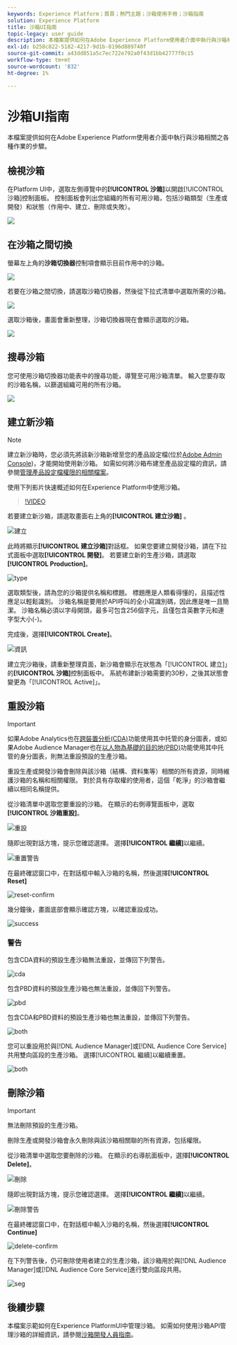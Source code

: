 ```yaml
---
keywords: Experience Platform；首頁；熱門主題；沙箱使用手冊；沙箱指南
solution: Experience Platform
title: 沙箱UI指南
topic-legacy: user guide
description: 本檔案提供如何在Adobe Experience Platform使用者介面中執行與沙箱相關之各種作業的步驟。
exl-id: b258c822-5182-4217-9d1b-8196d889740f
source-git-commit: a43dd851a5c7ec722e792a0f43d1bb42777f0c15
workflow-type: tm+mt
source-wordcount: '832'
ht-degree: 1%

---
```


# 沙箱UI指南

本檔案提供如何在Adobe Experience Platform使用者介面中執行與沙箱相關之各種作業的步驟。

## 檢視沙箱

在Platform UI中，選取左側導覽中的&#x200B;**[!UICONTROL 沙箱]**&#x200B;以開啟[!UICONTROL 沙箱]控制面板。 控制面板會列出您組織的所有可用沙箱，包括沙箱類型（生產或開發）和狀態（作用中、建立、刪除或失敗）。

![](../images/ui/view-sandboxes.png)

## 在沙箱之間切換

螢幕左上角的&#x200B;**沙箱切換器**&#x200B;控制項會顯示目前作用中的沙箱。

![](../images/ui/sandbox-switcher.png)

若要在沙箱之間切換，請選取沙箱切換器，然後從下拉式清單中選取所需的沙箱。

![](../images/ui/switcher-menu.png)

選取沙箱後，畫面會重新整理，沙箱切換器現在會顯示選取的沙箱。

![](../images/ui/switched.png)

## 搜尋沙箱

您可使用沙箱切換器功能表中的搜尋功能，導覽至可用沙箱清單。 輸入您要存取的沙箱名稱，以篩選組織可用的所有沙箱。

![](../images/ui/sandbox-search.png)

## 建立新沙箱

>[!NOTE]
>
>建立新沙箱時，您必須先將該新沙箱新增至您的產品設定檔(位於[Adobe Admin Console](https://adminconsole.adobe.com/))，才能開始使用新沙箱。 如需如何將沙箱布建至產品設定檔的資訊，請參閱[管理產品設定檔權限的相關檔案](../../access-control/ui/permissions.md)。

使用下列影片快速概述如何在Experience Platform中使用沙箱。

>[!VIDEO](https://video.tv.adobe.com/v/29838/?quality=12&learn=on)

若要建立新沙箱，請選取畫面右上角的&#x200B;**[!UICONTROL 建立沙箱]** 。

![建立](../images/ui/create.png)

此時將顯示&#x200B;**[!UICONTROL 建立沙箱]**&#x200B;對話框。 如果您要建立開發沙箱，請在下拉式面板中選取&#x200B;**[!UICONTROL 開發]**。 若要建立新的生產沙箱，請選取&#x200B;**[!UICONTROL Production]**。

![type](../images/ui/type.png)

選取類型後，請為您的沙箱提供名稱和標題。 標題應是人類看得懂的，且描述性應足以輕鬆識別。 沙箱名稱是要用於API呼叫的全小寫識別碼，因此應是唯一且簡潔。 沙箱名稱必須以字母開頭，最多可包含256個字元，且僅包含英數字元和連字型大小(-)。

完成後，選擇&#x200B;**[!UICONTROL Create]**。

![資訊](../images/ui/info.png)

建立完沙箱後，請重新整理頁面，新沙箱會顯示在狀態為「[!UICONTROL 建立]」的&#x200B;**[!UICONTROL 沙箱]**&#x200B;控制面板中。 系統布建新沙箱需要約30秒，之後其狀態會變更為「[!UICONTROL Active]」。

## 重設沙箱

>[!IMPORTANT]
>
>如果Adobe Analytics也在[跨裝置分析(CDA)](https://experienceleague.adobe.com/docs/analytics/components/cda/overview.html)功能使用其中托管的身分圖表，或如果Adobe Audience Manager也在[以人物為基礎的目的地(PBD)](https://experienceleague.adobe.com/docs/audience-manager/user-guide/features/destinations/people-based/people-based-destinations-overview.html)功能使用其中托管的身分圖表，則無法重設預設的生產沙箱。

重設生產或開發沙箱會刪除與該沙箱（結構、資料集等）相關的所有資源，同時維護沙箱的名稱和相關權限。 對於具有存取權的使用者，這個「乾淨」的沙箱會繼續以相同名稱提供。

從沙箱清單中選取您要重設的沙箱。 在顯示的右側導覽面板中，選取&#x200B;**[!UICONTROL 沙箱重設]**。

![重設](../images/ui/reset.png)

隨即出現對話方塊，提示您確認選擇。 選擇&#x200B;**[!UICONTROL 繼續]**&#x200B;以繼續。

![重置警告](../images/ui/reset-warning.png)

在最終確認窗口中，在對話框中輸入沙箱的名稱，然後選擇&#x200B;**[!UICONTROL Reset]**

![reset-confirm](../images/ui/reset-confirm.png)

幾分鐘後，畫面底部會顯示確認方塊，以確認重設成功。

![success](../images/ui/success.png)

### 警告

包含CDA資料的預設生產沙箱無法重設，並傳回下列警告。

![cda](../images/ui/cda.png)

包含PBD資料的預設生產沙箱也無法重設，並傳回下列警告。

![pbd](../images/ui/pbd.png)

包含CDA和PBD資料的預設生產沙箱也無法重設，並傳回下列警告。

![both](../images/ui/both.png)

您可以重設用於與[!DNL Audience Manager]或[!DNL Audience Core Service]共用雙向區段的生產沙箱。 選擇[!UICONTROL 繼續]以繼續重置。

![both](../images/ui/seg.png)

## 刪除沙箱

>[!IMPORTANT]
>
>無法刪除預設的生產沙箱。

刪除生產或開發沙箱會永久刪除與該沙箱相關聯的所有資源，包括權限。

從沙箱清單中選取您要刪除的沙箱。 在顯示的右導航面板中，選擇&#x200B;**[!UICONTROL Delete]**。

![刪除](../images/ui/delete.png)

隨即出現對話方塊，提示您確認選擇。 選擇&#x200B;**[!UICONTROL 繼續]**&#x200B;以繼續。

![刪除警告](../images/ui/delete-warning.png)

在最終確認窗口中，在對話框中輸入沙箱的名稱，然後選擇&#x200B;**[!UICONTROL Continue]**

![delete-confirm](../images/ui/delete-confirm.png)

在下列警告後，仍可刪除使用者建立的生產沙箱，該沙箱用於與[!DNL Audience Manager]或[!DNL Audience Core Service]進行雙向區段共用。

![seg](../images/ui/delete-seg.png)

## 後續步驟

本檔案示範如何在Experience PlatformUI中管理沙箱。 如需如何使用沙箱API管理沙箱的詳細資訊，請參閱[沙箱開發人員指南](../api/getting-started.md)。
